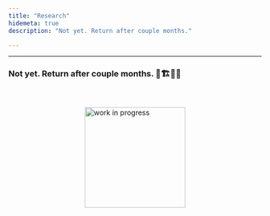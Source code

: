 ```yaml
---
title: "Research"
hidemeta: true
description: "Not yet. Return after couple months."

---
```


---
### Not yet. Return after couple months. 🚧🏗️👷‍♂️
<br><br>
<img src="/wip.png" 
        alt="work in progress" 
        width="200" 
        height="200" 
        style="display: block; margin: 0 auto" />
